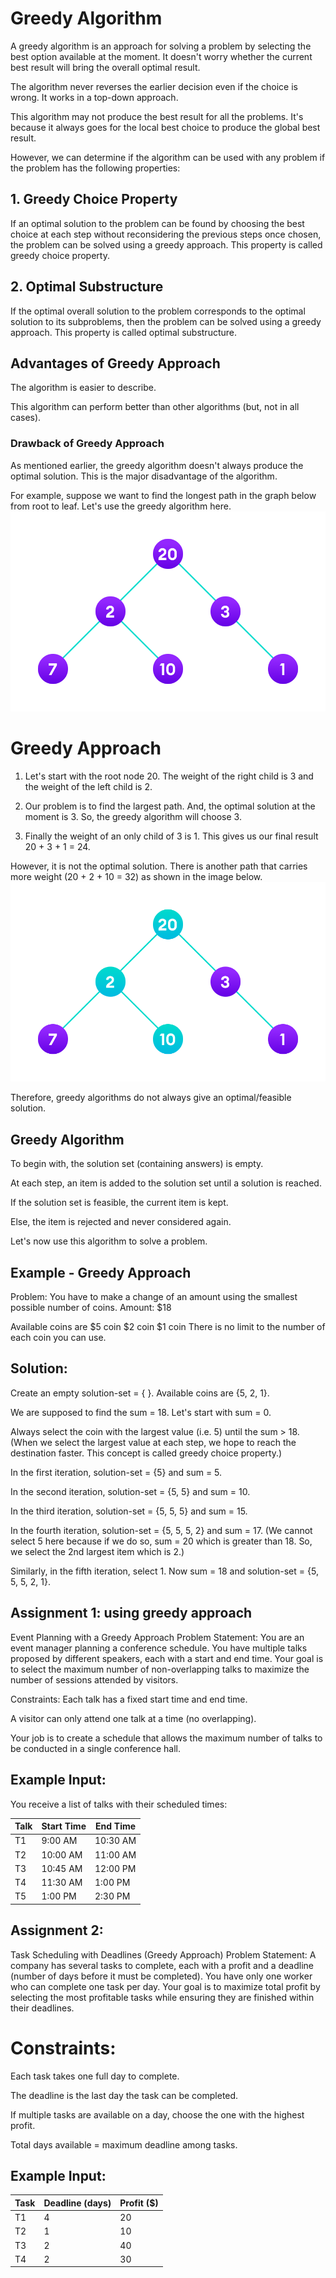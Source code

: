 # Greedy Algorithm
A greedy algorithm is an approach for solving a problem by selecting the best option available at the moment. It doesn't worry whether the current best result will bring the overall optimal result.

The algorithm never reverses the earlier decision even if the choice is wrong. It works in a top-down approach.

This algorithm may not produce the best result for all the problems. It's because it always goes for the local best choice to produce the global best result.

However, we can determine if the algorithm can be used with any problem if the problem has the following properties:

## 1. Greedy Choice Property

If an optimal solution to the problem can be found by choosing the best choice at each step without reconsidering the previous steps once chosen, the problem can be solved using a greedy approach. This property is called greedy choice property.

## 2. Optimal Substructure
If the optimal overall solution to the problem corresponds to the optimal solution to its subproblems, then the problem can be solved using a greedy approach. This property is called optimal substructure.

## Advantages of Greedy Approach
The algorithm is easier to describe.

This algorithm can perform better than other algorithms (but, not in all cases).

### Drawback of Greedy Approach
As mentioned earlier, the greedy algorithm doesn't always produce the optimal solution. This is the major disadvantage of the algorithm.

For example, suppose we want to find the longest path in the graph below from root to leaf. Let's use the greedy algorithm here.
![alt text](image-9.png)
# Greedy Approach

1. Let's start with the root node 20. The weight of the right child is 3 and the weight of the left child is 2.

2. Our problem is to find the largest path. And, the optimal solution at the moment is 3. So, the greedy algorithm will choose 3.

3. Finally the weight of an only child of 3 is 1. This gives us our final result 20 + 3 + 1 = 24.

However, it is not the optimal solution. There is another path that carries more weight (20 + 2 + 10 = 32) as shown in the image below.
![alt text](image-10.png)

Therefore, greedy algorithms do not always give an optimal/feasible solution.
## Greedy Algorithm
To begin with, the solution set (containing answers) is empty.

At each step, an item is added to the solution set until a solution is reached.

If the solution set is feasible, the current item is kept.

Else, the item is rejected and never considered again.

Let's now use this algorithm to solve a problem.    
## Example - Greedy Approach

Problem: You have to make a change of an amount using the smallest possible number of coins.
Amount: $18

Available coins are
  $5 coin
  $2 coin
  $1 coin
There is no limit to the number of each coin you can use.

## Solution:

Create an empty solution-set = { }. Available coins are {5, 2, 1}.

We are supposed to find the sum = 18. Let's start with sum = 0.

Always select the coin with the largest value (i.e. 5) until the sum > 18. (When we select the largest value at each step, we hope to reach the destination faster. This concept is called greedy choice property.)

In the first iteration, solution-set = {5} and sum = 5.

In the second iteration, solution-set = {5, 5} and sum = 10.

In the third iteration, solution-set = {5, 5, 5} and sum = 15.

In the fourth iteration, solution-set = {5, 5, 5, 2} and sum = 17. (We cannot select 5 here because if we do so, sum = 20 which is greater than 18. So, we select the 2nd largest item which is 2.)

Similarly, in the fifth iteration, select 1. Now sum = 18 and solution-set = {5, 5, 5, 2, 1}.

## Assignment 1: using greedy approach
Event Planning with a Greedy Approach
Problem Statement:
You are an event manager planning a conference schedule. You have multiple talks proposed by different speakers, each with a start and end time. Your goal is to select the maximum number of non-overlapping talks to maximize the number of sessions attended by visitors.

Constraints:
Each talk has a fixed start time and end time.

A visitor can only attend one talk at a time (no overlapping).

Your job is to create a schedule that allows the maximum number of talks to be conducted in a single conference hall.

## Example Input:

You receive a list of talks with their scheduled times:

| Talk | Start Time | End Time   |
|------|------------|------------|
| T1   | 9:00 AM   | 10:30 AM   |
| T2   | 10:00 AM  | 11:00 AM   |
| T3   | 10:45 AM  | 12:00 PM   |
| T4   | 11:30 AM  | 1:00 PM    |
| T5   | 1:00 PM   | 2:30 PM    |

## Assignment 2:
Task Scheduling with Deadlines (Greedy Approach)
Problem Statement:
A company has several tasks to complete, each with a profit and a deadline (number of days before it must be completed). You have only one worker who can complete one task per day. Your goal is to maximize total profit by selecting the most profitable tasks while ensuring they are finished within their deadlines.

# Constraints:
Each task takes one full day to complete.

The deadline is the last day the task can be completed.

If multiple tasks are available on a day, choose the one with the highest profit.

Total days available = maximum deadline among tasks.

## Example Input:
| Task | Deadline (days) | Profit ($) |
|------|---------------|------------|
| T1   | 4             | 20         |
| T2   | 1             | 10         |
| T3   | 2             | 40         |
| T4   | 2             | 30         |
